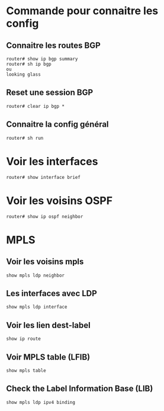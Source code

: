 # Commande pour connaitre les config

## Connaitre les routes BGP 
    router# show ip bgp summary
    router# sh ip bgp
    ou
    looking glass

## Reset une session BGP 
    router# clear ip bgp *

## Connaitre la config général
    router# sh run 

# Voir les interfaces
    router# show interface brief

# Voir les voisins OSPF
    router# show ip ospf neighbor

# MPLS


## Voir les voisins mpls

    show mpls ldp neighbor


## Les interfaces avec LDP 

    show mpls ldp interface

## Voir les lien dest-label 

    show ip route

## Voir MPLS table (LFIB)

    show mpls table

## Check the Label Information Base (LIB) 

    show mpls ldp ipv4 binding
